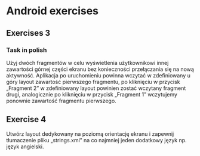 # Android exercises
## Exercises 3
### Task in polish

Użyj dwóch fragmentów w celu wyświetlenia użytkownikowi innej zawartości górnej części ekranu bez konieczności przełączania się na nową aktywność. Aplikacja po uruchomieniu powinna wczytać w zdefiniowany u góry layout zawartość pierwszego fragmentu, po kliknięciu w przycisk „Fragment 2” w zdefiniowany layout powinien zostać wczytany fragment drugi, analogicznie po kliknięciu w przycisk „Fragment 1” wczytujemy ponownie zawartość fragmentu pierwszego.


## Exercise 4

Utwórz layout dedykowany na poziomą orientację ekranu i zapewnij tłumaczenie pliku „strings.xml” na co najmniej jeden dodatkowy język np. język angielski.
